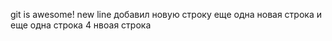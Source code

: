 git is awesome!
new line
добавил новую строку
еще одна новая строка
и еще одна строка
4 нвоая строка
